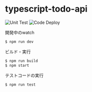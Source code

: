 # typescript-todo-api

![Unit Test](https://github.com/kanoemon/typescript-todo-api/workflows/Unit%20Test/badge.svg)
![Code Deploy](https://github.com/kanoemon/typescript-todo-api/workflows/Code%20Deploy/badge.svg)

開発中のwatch
```bash
$ npm run dev
```

ビルド・実行
```bash
$ npm run build
$ npm start
```

テストコードの実行
```bash
$ npm run test
```
